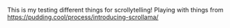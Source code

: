 This is my testing different things for scrollytelling! Playing with things from https://pudding.cool/process/introducing-scrollama/

